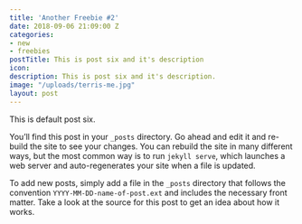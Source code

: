 ```yaml
---
title: 'Another Freebie #2'
date: 2018-09-06 21:09:00 Z
categories:
- new
- freebies
postTitle: This is post six and it's description
icon: 
description: This is post six and it's description.
image: "/uploads/terris-me.jpg"
layout: post
---
```


This is default post six.

You’ll find this post in your `_posts` directory. Go ahead and edit it and re-build the site to see your changes. You can rebuild the site in many different ways, but the most common way is to run `jekyll serve`, which launches a web server and auto-regenerates your site when a file is updated.

To add new posts, simply add a file in the `_posts` directory that follows the convention `YYYY-MM-DD-name-of-post.ext` and includes the necessary front matter. Take a look at the source for this post to get an idea about how it works.

